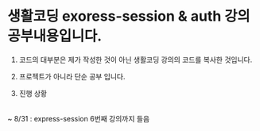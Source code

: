생활코딩 exoress-session & auth 강의 공부내용입니다.
===============================================

1. 코드의 대부분은 제가 작성한 것이 아닌 생활코딩 강의의 코드를 복사한 것입니다.

2. 프로젝트가 아니라 단순 공부 입니다.

3. 진행 상황
<br/>
~ 8/31 : express-session 6번째 강의까지 들음
